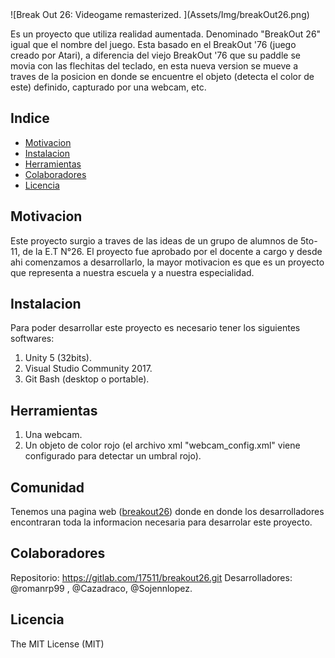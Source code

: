 <span align="center" bgcolor="black">
![Break Out 26: Videogame remasterized. ](Assets/Img/breakOut26.png)
</span>

Es un proyecto que utiliza realidad aumentada. Denominado "BreakOut 26" igual que el nombre del juego. Esta basado en el BreakOut '76 (juego creado por Atari), a 
diferencia del viejo BreakOut '76 que su paddle se movia con las flechitas del teclado, en esta nueva version se mueve a traves de la posicion en donde se encuentre el objeto 
(detecta el color de este) definido, capturado por una webcam, etc.

## Indice

- [Motivacion](#Motivacion)
- [Instalacion](#Instalacion)
- [Herramientas](#Herramientas)
- [Colaboradores](#Colaboradores)
- [Licencia](#Licencia)

## Motivacion

Este proyecto surgio a traves de las ideas de un grupo de alumnos de 5to-11, de la E.T N°26. El proyecto fue aprobado por el docente a cargo y desde ahi comenzamos a desarrollarlo,
la mayor motivacion es que es un proyecto que representa a nuestra escuela y a nuestra especialidad.

## Instalacion

Para poder desarrollar este proyecto es necesario tener los siguientes softwares:

1. Unity 5 (32bits).
2. Visual Studio Community 2017.
3. Git Bash (desktop o portable).

## Herramientas

1. Una webcam.
2. Un objeto de color rojo (el archivo xml "webcam_config.xml" viene configurado para detectar un umbral rojo).

## Comunidad

Tenemos una pagina web (<a href="http://breakout26.net16.net">breakout26</a>) donde en donde los desarrolladores encontraran toda la informacion necesaria para desarrolar este proyecto.

## Colaboradores

Repositorio: https://gitlab.com/17511/breakout26.git
Desarrolladores: @romanrp99 , @Cazadraco, @Sojennlopez.

## Licencia

The MIT License (MIT)
